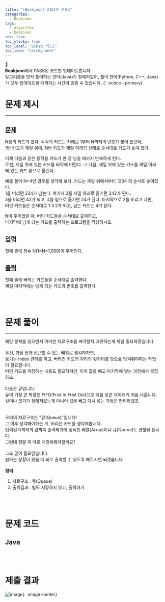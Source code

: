 ```yaml
---
title: "[Beakjoon] 2161번 카드1"
categories:
  - Beakjoon
tags:
  - algorithm
  - beakjoon
toc: true
toc_sticky: true
toc_label: "2161번 카드1"
toc_icon: "sticky-note"
---
```


📣<br>
**Beakjoon**에서 PASS된 코드만 업데이트합니다.<br>
알고리즘을 먼저 풀이하는 언어(Java)가 정해져있어, 
풀이 언어(Python, C++, Java)가 모두 업데이트될 때까지는 시간이 걸릴 수 있습니다.
{: .notice--primary}

# 문제 제시

---

<br>
<b><u><span style="font-size:20px">문제</span></u></b>

N장의 카드가 있다. 각각의 카드는 차례로 1부터 N까지의 번호가 붙어 있으며, <br>
1번 카드가 제일 위에, N번 카드가 제일 아래인 상태로 순서대로 카드가 놓여 있다.<br>

이제 다음과 같은 동작을 카드가 한 장 남을 때까지 반복하게 된다. <br>
우선, 제일 위에 있는 카드를 바닥에 버린다. 그 다음, 제일 위에 있는 카드를 제일 아래에 있는 카드 밑으로 옮긴다.<br>

예를 들어 N=4인 경우를 생각해 보자. 카드는 제일 위에서부터 1234 의 순서로 놓여있다. <br>
1을 버리면 234가 남는다. 여기서 2를 제일 아래로 옮기면 342가 된다. <br>
3을 버리면 42가 되고, 4를 밑으로 옮기면 24가 된다. 마지막으로 2를 버리고 나면,<br>
버린 카드들은 순서대로 1 3 2가 되고, 남는 카드는 4가 된다.

N이 주어졌을 때, 버린 카드들을 순서대로 출력하고,<br>
마지막에 남게 되는 카드를 출력하는 프로그램을 작성하시오.<br>

<br>
<b><u><span style="font-size:20px">입력</span></u></b>

첫째 줄에 정수 N(1≤N≤1,000)이 주어진다.<br>

<br>
<b><u><span style="font-size:20px">출력</span></u></b>

첫째 줄에 버리는 카드들을 순서대로 출력한다.<br>
제일 마지막에는 남게 되는 카드의 번호를 출력한다.<br>

<br>
<br>

# 문제 풀이

---

해당 문제를 읽으면서 어떠한 자료구조를 써야할지 고민하는게 제일 중요하겠습니다.<br>
<br>
우선, 가장 쉽게 접근할 수 있는 배열로 생각하자면,<br>
옮기는 index 관리를 하고, 버려진 카드의 자리의 뒷자리를 앞으로 당겨줘야하는 작업이 필요합니다.<br>
버린 카드를 저장하는 내용도 필요하지만, 이미 값을 빼고 마지막에 넣는 과정에서 복잡하죠.<br>
<br>
다음은 큐입니다.<br>
큐의 가장 큰 특징은 FIFO(Frist In Frist Out)으로 처음 넣은 데이터가 처음 나옵니다.<br>
길이나 크기가 정해져있는게 아니라 값을 빼고 다시 넣는 과정은 편리하겠죠.<br>
<br>
<br>
우리의 자료구조는 "큐(Queue)"입니다!<br>
그 이후 생각해야하는 게, 버리는 카드를 생각해봅시다.<br>
입력된 N까지의 값까지 출력되기에 정적인 배열(Array)이나 큐(Queue)도 괜찮을 껍니다.<br>
그런데 정말 꼭 따로 저장해줘야할까요?<br>
<br>
그쵸 굳이 필요없습니다.<br>
원하는 상황이 왔을 때 바로 출력할 수 있도록 해주시면 되겠습니다<br>
<br>
**정리**<br>
1) 자료구조 : 큐(Queue)<br>
2) 출력결과 : 별도 저장하지 않고, 출력하기<br>
<br>
<br>

# 문제 코드

## Java

<script src="https://gist.github.com/eona1301/a0269964f2742c2dce112df9c4d230f2.js"></script>

<br>
<br>

# 제출 결과

![image](https://user-images.githubusercontent.com/45550607/109992530-b3a83b00-7d4e-11eb-95b7-b95f9e240ee3.png){: .image-center}
